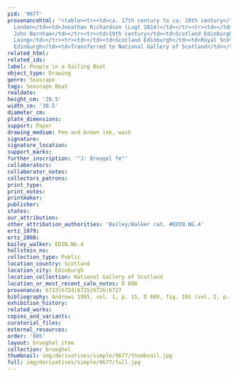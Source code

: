 ```yaml
---
pid: '9677'
provenancehtml: "<table><tr><td>ca. 17th century to ca. 18th century</td><td>England
  London</td><td>Jonathan Richardson (Lugt 2814)</td></tr><tr><td></td><td></td><td>Sir
  John Barnham</td></tr><tr><td>19th century</td><td>Scotland Edinburgh</td><td>David
  Laing</td></tr><tr><td></td><td>Scotland Edinburgh</td><td>Royal Scottish Academy</td></tr><tr><td>1910</td><td>Scotland
  Edinburgh</td><td>Transferred to National Gallery of Scotland</td></tr></table>"
related_html:
related_ids:
label: People in a Sailing Boat
object_type: Drawing
genre: Seascape
tags: Seascape Boat
realdate:
height_cm: '20.5'
width_cm: '30.5'
diameter_cm:
plate_dimensions:
support: Paper
drawing_medium: Pen and brown ink, wash
signature:
signature_location:
support_marks:
further_inscription: '"J: Breugel fe"'
collaborators:
collaborator_notes:
collectors_patrons:
print_type:
print_notes:
printmaker:
publisher:
states:
our_attribution:
other_attribution_authorities: 'Bailey/Walker cat. #EDIN.NG.4'
ertz_1979:
ertz_2008:
bailey_walker: EDIN.NG.4
hollstein_no:
collection_type: Public
location_country: Scotland
location_city: Edinburgh
location_collection: National Gallery of Scotland
location_or_most_recent_sale_notes: D 608
provenance: 6723|6724|6725|6726|6727
bibliography: Andrews 1985, vol. 1, p. 15, D 608, fig. 101 (vol. 2, p. 25)
exhibition_history:
related_works:
copies_and_variants:
curatorial_files:
external_resources:
order: '005'
layout: brueghel_item
collection: brueghel
thumbnail: img/derivatives/simple/9677/thumbnail.jpg
full: img/derivatives/simple/9677/full.jpg
---
```


